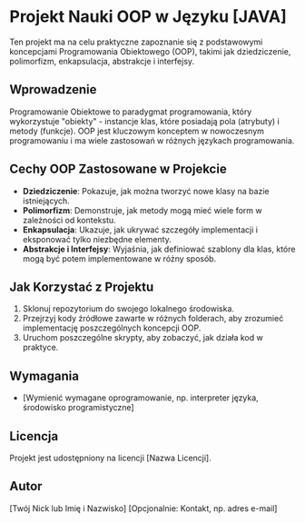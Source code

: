 # Projekt Nauki OOP w Języku [JAVA]

Ten projekt ma na celu praktyczne zapoznanie się z podstawowymi koncepcjami Programowania Obiektowego (OOP), takimi jak dziedziczenie, polimorfizm, enkapsulacja, abstrakcje i interfejsy.

## Wprowadzenie

Programowanie Obiektowe to paradygmat programowania, który wykorzystuje "obiekty" - instancje klas, które posiadają pola (atrybuty) i metody (funkcje). OOP jest kluczowym konceptem w nowoczesnym programowaniu i ma wiele zastosowań w różnych językach programowania.

## Cechy OOP Zastosowane w Projekcie

- **Dziedziczenie**: Pokazuje, jak można tworzyć nowe klasy na bazie istniejących.
- **Polimorfizm**: Demonstruje, jak metody mogą mieć wiele form w zależności od kontekstu.
- **Enkapsulacja**: Ukazuje, jak ukrywać szczegóły implementacji i eksponować tylko niezbędne elementy.
- **Abstrakcje i Interfejsy**: Wyjaśnia, jak definiować szablony dla klas, które mogą być potem implementowane w różny sposób.

## Jak Korzystać z Projektu

1. Sklonuj repozytorium do swojego lokalnego środowiska.
2. Przejrzyj kody źródłowe zawarte w różnych folderach, aby zrozumieć implementację poszczególnych koncepcji OOP.
3. Uruchom poszczególne skrypty, aby zobaczyć, jak działa kod w praktyce.

## Wymagania

- [Wymienić wymagane oprogramowanie, np. interpreter języka, środowisko programistyczne]

## Licencja

Projekt jest udostępniony na licencji [Nazwa Licencji].

## Autor

[Twój Nick lub Imię i Nazwisko]
[Opcjonalnie: Kontakt, np. adres e-mail]

